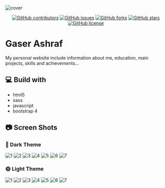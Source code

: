 
![cover](imgs/cover.jpg)


<div align="center">
  
[![GitHub contributors](https://img.shields.io/github/contributors/gaserashraf/gaserashraf.github.io)](https://github.com/gaserashraf.github.io/contributors)
[![GitHub issues](https://img.shields.io/github/issues/gaserashraf/gaserashraf.github.io)](https://github.com/gaserashraf/gaserashraf.github.io/issues)
[![GitHub forks](https://img.shields.io/github/forks/gaserashraf/gaserashraf.github.io)](https://github.com/gaserashraf/gaserashraf.github.io/network)
[![GitHub stars](https://img.shields.io/github/stars/gaserashraf/gaserashraf.github.io)](https://github.com/gaserashraf/gaserashraf.github.io/stargazers)
[![GitHub license](https://img.shields.io/github/license/gaserashraf/gaserashraf.github.io)](https://github.com/gaserashraf/gaserashraf.github.io/blob/master/LICENSE)

</div>

# Gaser Ashraf
My personal website include information about me, education, main projects, skills and achievements...
## 💻 Build with
* html5
* sass
* javascript
* bootstrap 4

## 📷 Screen Shots
### 🌙 Dark Theme
![1](ss/d1.PNG)
![2](ss/d2.PNG)
![3](ss/d3.PNG)
![4](ss/d4.PNG)
![5](ss/d5.PNG)
![6](ss/d6.PNG)
![7](ss/d7.PNG)
### 🌞 Light Theme
![1](ss/l1.PNG)
![2](ss/l2.PNG)
![3](ss/l3.PNG)
![4](ss/l4.PNG)
![5](ss/l5.PNG)
![6](ss/l6.PNG)
![7](ss/l7.PNG)
